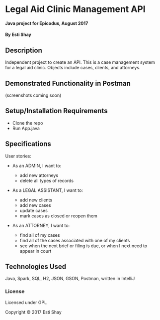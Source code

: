 # Legal Aid Clinic Management API

#### Java project for Epicodus, August 2017

#### By Esti Shay

## Description

Independent project to create an API.  This is a case management system for a legal aid clinic.  Objects include cases, clients, and attorneys.

## Demonstrated Functionality in Postman
(screenshots coming soon)

## Setup/Installation Requirements

* Clone the repo
* Run App.java

## Specifications

User stories:
* As an ADMIN, I want to:
    * add new attorneys
    * delete all types of records
    
* As a LEGAL ASSISTANT, I want to: 
    * add new clients
    * add new cases
    * update cases
    * mark cases as closed or reopen them
    
* As an ATTORNEY, I want to:
    * find all of my cases
    * find all of the cases associated with one of my clients
    * see when the next brief or filing is due, or when I next need to appear in court



## Technologies Used

Java, Spark, SQL, H2, JSON, GSON, Postman, written in IntelliJ

### License

Licensed under GPL

Copyright &copy; 2017 Esti Shay